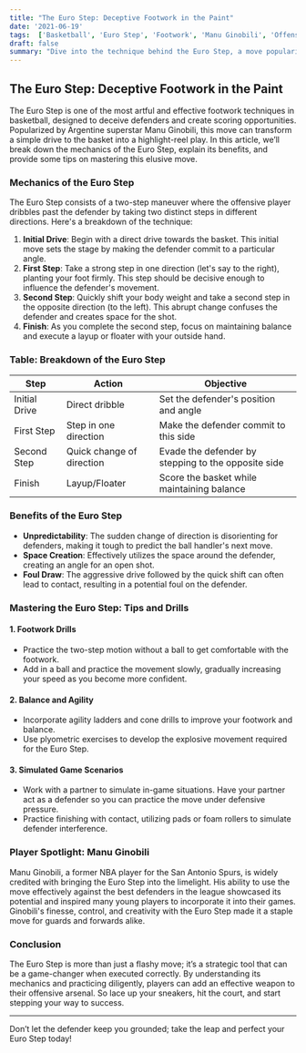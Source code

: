 ```yaml
---
title: "The Euro Step: Deceptive Footwork in the Paint"
date: '2021-06-19'
tags:  ['Basketball', 'Euro Step', 'Footwork', 'Manu Ginobili', 'Offensive Strategy']
draft: false
summary: "Dive into the technique behind the Euro Step, a move popularized by Manu Ginobili, examining how it can be used to outmaneuver defenders in the paint."
---
```


## The Euro Step: Deceptive Footwork in the Paint

The Euro Step is one of the most artful and effective footwork techniques in basketball, designed to deceive defenders and create scoring opportunities. Popularized by Argentine superstar Manu Ginobili, this move can transform a simple drive to the basket into a highlight-reel play. In this article, we’ll break down the mechanics of the Euro Step, explain its benefits, and provide some tips on mastering this elusive move.

### Mechanics of the Euro Step

The Euro Step consists of a two-step maneuver where the offensive player dribbles past the defender by taking two distinct steps in different directions. Here's a breakdown of the technique:

1. **Initial Drive**: Begin with a direct drive towards the basket. This initial move sets the stage by making the defender commit to a particular angle.
2. **First Step**: Take a strong step in one direction (let's say to the right), planting your foot firmly. This step should be decisive enough to influence the defender's movement.
3. **Second Step**: Quickly shift your body weight and take a second step in the opposite direction (to the left). This abrupt change confuses the defender and creates space for the shot.
4. **Finish**: As you complete the second step, focus on maintaining balance and execute a layup or floater with your outside hand.

### Table: Breakdown of the Euro Step

| Step        | Action                      | Objective                                         |
|-------------|-----------------------------|---------------------------------------------------|
| Initial Drive| Direct dribble              | Set the defender's position and angle               |
| First Step  | Step in one direction       | Make the defender commit to this side              |
| Second Step | Quick change of direction   | Evade the defender by stepping to the opposite side |
| Finish      | Layup/Floater               | Score the basket while maintaining balance         |

### Benefits of the Euro Step

- **Unpredictability**: The sudden change of direction is disorienting for defenders, making it tough to predict the ball handler's next move.
- **Space Creation**: Effectively utilizes the space around the defender, creating an angle for an open shot.
- **Foul Draw**: The aggressive drive followed by the quick shift can often lead to contact, resulting in a potential foul on the defender.

### Mastering the Euro Step: Tips and Drills

#### 1. **Footwork Drills**
- Practice the two-step motion without a ball to get comfortable with the footwork.
- Add in a ball and practice the movement slowly, gradually increasing your speed as you become more confident.

#### 2. **Balance and Agility**
- Incorporate agility ladders and cone drills to improve your footwork and balance.
- Use plyometric exercises to develop the explosive movement required for the Euro Step.

#### 3. **Simulated Game Scenarios**
- Work with a partner to simulate in-game situations. Have your partner act as a defender so you can practice the move under defensive pressure.
- Practice finishing with contact, utilizing pads or foam rollers to simulate defender interference.

### Player Spotlight: Manu Ginobili

Manu Ginobili, a former NBA player for the San Antonio Spurs, is widely credited with bringing the Euro Step into the limelight. His ability to use the move effectively against the best defenders in the league showcased its potential and inspired many young players to incorporate it into their games. Ginobili's finesse, control, and creativity with the Euro Step made it a staple move for guards and forwards alike.

### Conclusion

The Euro Step is more than just a flashy move; it’s a strategic tool that can be a game-changer when executed correctly. By understanding its mechanics and practicing diligently, players can add an effective weapon to their offensive arsenal. So lace up your sneakers, hit the court, and start stepping your way to success.

---
Don’t let the defender keep you grounded; take the leap and perfect your Euro Step today!
```
